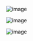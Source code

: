 






 
![image](https://github.com/user-attachments/assets/8a5b92bb-3556-400f-ad72-f34a1465b175)





![image](https://github.com/user-attachments/assets/d49f6830-0a21-4a09-96cb-1f01fcef05be)







![image](https://github.com/user-attachments/assets/93211f61-c10c-493f-8f0a-4d55ea4ea9d3)


